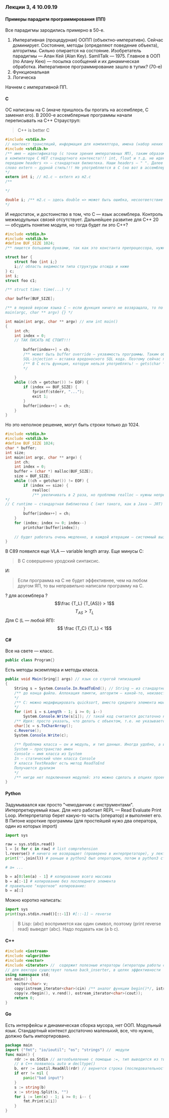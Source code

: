 ### Лекции 3, 4 10.09.19
#### Примеры парадигм программирования (ПП)
Все парадигмы зародились примерно в 50-е.

1. Императивная (процедурная) 
ООПП (объектно-императивн).
 Сейчас доминирует.
 Состояние, методы (определяют поведение объекта), алгоритмы. Сильно опирается на состояние.
 Изобретатель парадигмы — Алан Кей (Alan Key). SamllTalk — 1975. Главное в ООП (по Алану Кею) — посылка сообщений и их динамическая обработка. 
 Императивное программирование зашло в тупик? (70-е)
2. Функциональная
3. Логическа

Начнем с императивной ПП.

#### C
ОС написаны на С (иначе пришлось бы прогать на ассемблере, С заменил его). 
В 2000-е ассемблерные программы начали переписывать на С++ 
Страуструп: 
> C++ is better C

```C
#include <stdio.h> 
// контекст трансляций, информация для компиялтора, имена (набор неких имен, неопределенных в программе, но используемых)
#include <stdlib.h> 
/** имя — идентификатор (с точки зрения императивных ЯП), таким образом здесь — набор стандартных идентификаторов (integer, printf...), так в Pascal
в компиляторе C НЕТ стандартного контекста!!! int, float и т.д. не идентификаторы, а ключевые слова. Так же во многих современныз ЯП.
передаем headers <> — стандартная билиотека. Наши headers — " ". Далее — обработка препроцессором. Явное импортирование контекста.
слово extern — дурной стиль!!! Не употребляется в С (но вот в ассемблере можно), Эвы не понимаете С, если используете", внешнему имени должно тогда соответствовать корректное объявление (но должно быть определение)
*/
extern int i; // m1.c — extern из m2.c
/**

*/

double i; /** m2.c — здесь double => может быть ошибка, несоответствие размеров. Даже если соответствуют, то тоже плохо. Нет контроля за межмодульными связями. Определение и объявление могут не соответствовать. Таким образом, весь интерфейс ДОЛЖЕН БЫТЬ в m1.h!!!
*/
```

И недостаток, и достоинство в том, что С — язык ассемблера. Контроль межмодульных связей отсутствует. Дальнейшее развитие для С++ 20 — обсудить понятие модуля, но тогда будет ли это С++?

```C
#include <stdio.h>
#include <stdlib.h>
#define BUF_SIZE 1024; 
/** пишется большими буквами, так как это константа препроцессора, нужно это выделить (препроцессорные имена — не совсем имена в общем понимании, вместо BUF_SIZE будет подставлено 1024, переменная не может быть объявлена еще) Имена переменных, тэги структур и препроцессорные имена — все виды имен в С. Тэги структур: область видимости как для переменных препроцессора */

struct bar {
	struct foo {int i;} 
	i;// область видимости типа структуры отсюда и ниже
} c;
int i;
struct foo c1;

/** struct time: time(...) */

char buffer[BUF_SIZE];

/** в первой версии языка С — если функция ничего не возвращала, то по умолчанию она возвращала int:
main(argc, char ** argv) {} */

int main(int argc, char ** argv) // или int main()
{
	int ch;
	int index = 0;
	// ТАК ПИСАТЬ НЕ СТОИТ!!!
	
		buffer[index++] = ch; 
		/** может быть buffer override — уязвимость программы. Таким образом хакеры, зная код, могут перетирать память за буфером и вставлять свой вредоносный код. 
		SQL-injection — вставка вредоносного SQL кода. Поэтому сейчас производится предварительная интерпретация SQL запроса, строится дерево, и только потом производится 		  вставка. */
		/** В С есть функция, которую нельзя употреблять! — gets(char *buf), нет никакого предохранения. Есть функции с '_s' — значит, что они безопасны. Используйте fgets(...), gets_s(...)
		*/
		
	}
	while ((ch = getchar()) != EOF) {
		if (index == BUF_SIZE) {
			fprintf(stderr, "...");
			exit 1;
		}
		buffer[index++] = ch;
	}
}
```
Но это неполное решение, могут быть строки только до 1024.
```C
#include <stdio.h>
#include <stdlib.h>
#define BUF_SIZE 1024; 
char * buffer;
int size;
int main(int argc, char ** argv) {
	int ch;
	int index = 0;
	buffer = (char *) malloc(BUF_SIZE);
	size = BUF_SIZE;
	while ((ch = getchar()) != EOF) {
		if (index == size) {
			realloc( 
			/** увеличивать в 2 раза, но проблема realloc — нужны непрерывные куски памяти, поэтому нужна проверка. Не надо выделять size+1, иначе будет фрагментация памяти. В других ЯП есть сборщики мусора: работа с памятью прекращается, находится то, что не нужно (может выполнятся в фоновом режиме, параллельно) и начинается дефрагментация. Указатели замораживаются (но можно явно указать, чтобы не замораживались, как например в С#).
*/
// С runtime — стандартная библиотека С (нет такого, как в Java — JRT)
		}
		buffer[index++] = ch;
	}
	for (index; index >= 0; index--) 
		printchar(buffer[index]); 
		
	// будет работать очень медленно, в каждой итерации — системный вызов, а это прерывание, замедляет программу.
}
```
В С89 появился еще VLA — variable length array.
Еще минусы С:

> В С совершенно уродский синтаксис.

И:
> Если программа на С не будет эффективнее, чем на любом другом ЯП, то вы неправильно написали программу на С.

? для ассемблера ?
$$\frac {T_L}  {T_{AS}} > 1$$
$$T_{AS} > T_L$$
Для С (L — любой ЯП):
$$ \frac {T_C} {T_L} < 1$$

#### C\#
Все на свете — класс.
```C#
public class Program{}
```
Есть методы экземпляра и методы класса.
```C#
public void Main(Sring[] args) // язык со строгой типизацией
{
	String s = System.Console.In.ReadToEnd(); // String — из стандартного контекста, string — ключевое слово
	/** до конца файла. Аллокация памяти, алгоритм — какой-то, неизвестно, как именно, универсальный алгоритм может быть неэффективен в частных случаях
	*/
	/** С: можно модифицировать quicksort, вместо среднего элемента массива — медиана трех (в среднем будет хуже, но для некоторых частных случаев, когда надо перебросить часть массива полностью, более оптимален)
	*/
	for (int i = s.Length - 1; i >= 0; i--) 
		System.Console.Write(s[i]); // такой код считается достаточно низкоуровневым
	/** Идея: просто указать, что делать с объектом, т.е. не указывается цикл, а указывается последовательность, в каком порядке и что с ней делать. Но метода s.Reverse для строк нет, нашлось только в PHP. Но reverse есть для массива! (не зависит от семантики, игнорируется способ записи символов e' и прочих). Строка в С#  — immutable, а массив — mutable. Должна быть функция преобразования строки в массив*/
	char[]c = s.ToCharArray();
	c.Reverse();
	System.Console.Write(c);
	
	/** Проблема класса — он и модуль, и тип данных. Иногда удобно, а иногда и нет.
	System — пространство имен
	Console — имя класса из System
	In — статический член класса Console
	У класса TextReader есть метод ReadToEnd
	Получается дуализм
	*/
	/** нигде нет подключения модулей: это можно сделать в опциях проекта*/
}
```


#### Python

Задумываался как просто "чемоданчик с инструментами".
Интерпретируемый язык.
Для него работает REPL — Read Evaluate Print Loop.
Интерпретатор берет какую-то часть (оператор) и выполняет его.
В Питоне короткие программы (для простейшей нужо два оператора, один из которых import)
```python
import sys

raw = sys.stdin.read()
l = [c for c in raw] # list comprehension
l.reverse() # ничего не возвращает (проверено в интерпретаторе), у лектора l.reverse сразу было в join
print(''.join(l)) # раньше в python2 был оператором, потом в python3 стал функцией
```

```python
# a= ...

b = a[0:len(a) - 1] # копирование всего массива
b = a[:-1] # копирование без послледнего элемента
# правильное "короткое" копирование:
b = a[:]

```

Можно коротко написать:
```python
import sys
print(sys.stdin.read()[::-1]) #[::-1] — reverse
```

> В Lisp: (abc) воспримется как один символ, поэтому (print reverse read) выведет (abc). Надо подавать как (a b c).

#### C++

```C++
#include <iostream>
#include <algorithm>
#include <vector>
#include <iterator> //  содержит полезные итераторы (итераторы работы с вводом-выводом и класс inserter: для вставки в начало/конец нужной структуры)
// для вектора существует только back_inserter, в целях эффективности
using namespace std;
int main() {
	vector<char> v;
	copy(istream_iterator<char>(cin) /** аналог функции begin()*/, istream_iterator<char>(), back_iterator(v));
	copy(v.rbegin(), v.rend(), ostream_iterator<char>(cout));
	return 0;
}
```


#### Go
Есть интерфейсы и динамическая сборка мусора, нет ООП. Модульный язык. Стандартный контекст достаточно маленький, все, что нужно, должно быть импортировано.
```Go
package main
import ("fmt"; "io/ioutil"; "os"; "strings") //  модули
func main() {
	rdr := os.Stdin // автообъявление с помощью :=, тип выводится из типа правой части
	// в С++ появилось auto и decltype()
	b, err := ioutil.ReadAll(rdr) // вернется строка (последовательность байтов) и признак ошибки, если есть
	if err != nil {
		panic("bad input")
	}
	s := string(b)
	x := string.Split(s, "")
	for i := len(x) - 1; i >= 0; i-- {
		fmt.Print(x[i])	
	}	
}
```
